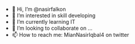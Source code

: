 - 👋 Hi, I’m @nasirfalkon
- 👀 I’m interested in skill developing
- 🌱 I’m currently learning IT
- 💞️ I’m looking to collaborate on ...
- 📫 How to reach me: MianNasirIqbal4 on twitter

<!---
nasirfalkon/nasirfalkon is a ✨ special ✨ repository because its `README.md` (this file) appears on your GitHub profile.
You can click the Preview link to take a look at your changes.
--->
